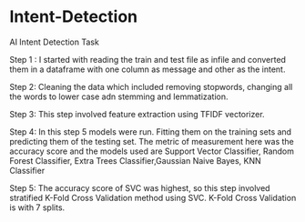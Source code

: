 # Intent-Detection
AI Intent Detection Task


Step 1 :
I started with reading the train and test file as infile and converted them in a dataframe with one column as message and other as the intent.


Step 2:
Cleaning the data which included removing stopwords, changing all the words to lower case adn stemming and lemmatization.


Step 3:
This step involved feature extraction using TFIDF vectorizer.


Step 4:
In this step 5 models were run. Fitting them on the training sets and predicting them of the
testing set. The metric of measurement here was the accuracy score and the models used are
Support Vector Classifier, Random Forest Classifier, Extra Trees Classifier,Gaussian Naive Bayes, KNN Classifier

Step 5:
The accuracy score of SVC was highest, so this step involved stratified K-Fold Cross Validation method using SVC.
K-Fold Cross Validation is with 7 splits.
